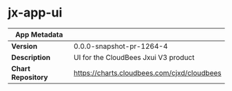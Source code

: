 # jx-app-ui

|App Metadata||
|---|---|
| **Version** | 0.0.0-snapshot-pr-1264-4 |
| **Description** | UI for the CloudBees Jxui V3 product |
| **Chart Repository** | https://charts.cloudbees.com/cjxd/cloudbees |
